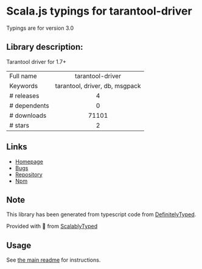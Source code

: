 
# Scala.js typings for tarantool-driver

Typings are for version 3.0

## Library description:
Tarantool driver for 1.7+

|                    |                 |
| ------------------ | :-------------: |
| Full name          | tarantool-driver |
| Keywords           | tarantool, driver, db, msgpack |
| # releases         | 4 |
| # dependents       | 0 |
| # downloads        | 71101 |
| # stars            | 2 |

## Links
- [Homepage](https://github.com/tarantool/node-tarantool-driver)
- [Bugs](https://github.com/tarantool/node-tarantool-driver/issues)
- [Repository](https://github.com/tarantool/node-tarantool-driver)
- [Npm](https://www.npmjs.com/package/tarantool-driver)
    


## Note
This library has been generated from typescript code from [DefinitelyTyped](https://definitelytyped.org).

Provided with :purple_heart: from [ScalablyTyped](https://github.com/oyvindberg/ScalablyTyped)

## Usage
See [the main readme](../../readme.md) for instructions.


